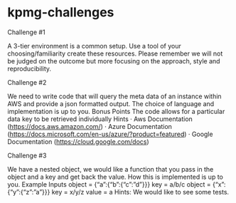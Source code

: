 # kpmg-challenges

Challenge #1

A 3-tier environment is a common setup. Use a tool of your choosing/familiarity create these resources. Please remember we will not be judged on the outcome but more focusing on the approach, style and reproducibility.
 
Challenge #2

We need to write code that will query the meta data of an instance within AWS and provide a json formatted output. The choice of language and implementation is up to you.
Bonus Points
The code allows for a particular data key to be retrieved individually
Hints
·         Aws Documentation (https://docs.aws.amazon.com/)
·         Azure Documentation (https://docs.microsoft.com/en-us/azure/?product=featured)
·         Google Documentation (https://cloud.google.com/docs)
 
Challenge #3

We have a nested object, we would like a function that you pass in the object and a key and get back the value. How this is implemented is up to you.
Example Inputs
object = {“a”:{“b”:{“c”:”d”}}}
key = a/b/c
object = {“x”:{“y”:{“z”:”a”}}}
key = x/y/z
value = a
Hints:
We would like to see some tests. 
